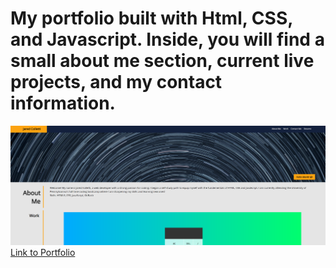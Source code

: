 # My portfolio built with Html, CSS, and Javascript. Inside, you will find a small about me section, current live projects, and my contact information.

![portfolio demo](./img/portfolio-screenshot.png)
[Link to Portfolio](https://jaredc71.github.io/Portfolio/)

